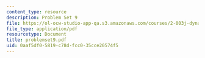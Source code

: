 ```yaml
---
content_type: resource
description: Problem Set 9
file: https://ol-ocw-studio-app-qa.s3.amazonaws.com/courses/2-003j-dynamics-and-vibration-13-013j-fall-2002/0aaf5df05819c78dfcc035cce20574f5_problemset9.pdf
file_type: application/pdf
resourcetype: Document
title: problemset9.pdf
uid: 0aaf5df0-5819-c78d-fcc0-35cce20574f5
---
```

